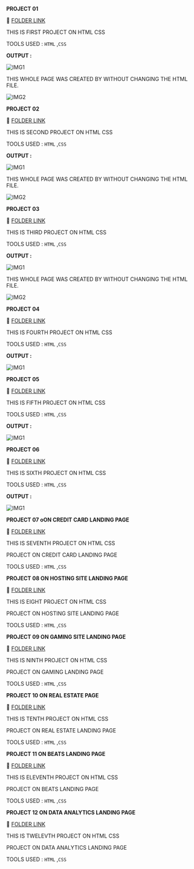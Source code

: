  **PROJECT 01**

 :file_folder: [FOLDER LINK](https://github.com/kapilsarkar/HTML_CSS_PROJECTS_SET01/tree/main/FSJS%202.0%20Project%2001)

THIS IS FIRST PROJECT ON HTML CSS

TOOLS USED : `HTML` ,`CSS`

**OUTPUT :**

![IMG1](./FSJS%202.0%20Project%2001/output.png)

THIS WHOLE PAGE WAS CREATED BY WITHOUT CHANGING THE HTML FILE.

![IMG2](https://img.shields.io/badge/BY-KAPIL%20SARKAR-yellow)

**PROJECT 02**

 :file_folder: [FOLDER LINK](https://github.com/kapilsarkar/HTML_CSS_PROJECTS_SET01/tree/main/FSJS%202.0%20Project%2001)

THIS IS SECOND PROJECT ON HTML CSS

TOOLS USED : `HTML` ,`CSS`

**OUTPUT :**

![IMG1](./FSJS%202.0%20Project%2002/output.png)

THIS WHOLE PAGE WAS CREATED BY WITHOUT CHANGING THE HTML FILE.

![IMG2](https://img.shields.io/badge/BY-KAPIL%20SARKAR-yellow)

 **PROJECT 03**

 :file_folder: [FOLDER LINK](https://github.com/kapilsarkar/HTML_CSS_PROJECTS_SET01/tree/main/FSJS%202.0%20Project%2003)


THIS IS THIRD PROJECT ON HTML CSS

TOOLS USED : `HTML` ,`CSS`

**OUTPUT :**

![IMG1](./FSJS%202.0%20Project%2003/output.png)

THIS WHOLE PAGE WAS CREATED BY WITHOUT CHANGING THE HTML FILE.

![IMG2](https://img.shields.io/badge/BY-KAPIL%20SARKAR-yellow)


 **PROJECT 04**

  :file_folder: [FOLDER LINK](https://github.com/kapilsarkar/FSJS2.0/tree/main/HTML%20CSS%20PROJECTS/FSJS%202.0%20Project%2004)


  THIS IS FOURTH PROJECT ON HTML CSS

TOOLS USED : `HTML` ,`CSS`


**OUTPUT :**

![IMG1](./FSJS%202.0%20Project%2004/output.png)


 **PROJECT 05**

  :file_folder: [FOLDER LINK](https://github.com/kapilsarkar/FSJS2.0/tree/main/HTML%20CSS%20PROJECTS/FSJS%202.0%20Project%2005)


  THIS IS FIFTH PROJECT ON HTML CSS

TOOLS USED : `HTML` ,`CSS`


**OUTPUT :**

![IMG1](./FSJS%202.0%20Project%2005/output.png)



**PROJECT 06**

  :file_folder: [FOLDER LINK](https://github.com/kapilsarkar/FSJS2.0/tree/main/HTML%20CSS%20PROJECTS/FSJS%202.0%20Project%2006)


  THIS IS SIXTH PROJECT ON HTML CSS

TOOLS USED : `HTML` ,`CSS`


**OUTPUT :**

![IMG1](./FSJS%202.0%20Project%2006/Output.png)



**PROJECT 07 oON CREDIT CARD LANDING PAGE**

  :file_folder: [FOLDER LINK](https://github.com/kapilsarkar/HTML-CSS-EXTRA-PROJECTS)


  THIS IS SEVENTH PROJECT ON HTML CSS

  PROJECT ON CREDIT CARD LANDING PAGE
  

TOOLS USED : `HTML` ,`CSS`



**PROJECT 08 ON HOSTING SITE LANDING PAGE**

  :file_folder: [FOLDER LINK](https://github.com/kapilsarkar/HOSTING-SITE)


  THIS IS EIGHT PROJECT ON HTML CSS

  PROJECT ON HOSTING SITE LANDING PAGE
  

TOOLS USED : `HTML` ,`CSS`



**PROJECT 09 ON GAMING SITE LANDING PAGE**

  :file_folder: [FOLDER LINK](https://github.com/kapilsarkar/GAMING)


  THIS IS NINTH PROJECT ON HTML CSS

  PROJECT ON GAMING LANDING PAGE
  

TOOLS USED : `HTML` ,`CSS`


**PROJECT 10 ON REAL ESTATE PAGE**

  :file_folder: [FOLDER LINK](https://github.com/kapilsarkar/REAL-ESTATE)


  THIS IS TENTH PROJECT ON HTML CSS

  PROJECT ON REAL ESTATE LANDING PAGE
  

TOOLS USED : `HTML` ,`CSS`





**PROJECT 11 ON BEATS LANDING PAGE**

  :file_folder: [FOLDER LINK](https://github.com/kapilsarkar/BEATS)


  THIS IS ELEVENTH PROJECT ON HTML CSS

  PROJECT ON BEATS LANDING PAGE
  

TOOLS USED : `HTML` ,`CSS`






**PROJECT 12 ON DATA ANALYTICS LANDING PAGE**

  :file_folder: [FOLDER LINK](https://github.com/kapilsarkar/FSJS2.0/tree/main/HTML%20CSS%20PROJECTS/DATA%20ANALYTICS)


  THIS IS TWELEVTH PROJECT ON HTML CSS

  PROJECT ON DATA ANALYTICS LANDING PAGE
  

TOOLS USED : `HTML` ,`CSS`










